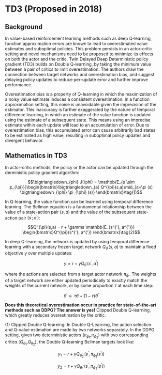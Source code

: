 # TD3 (Proposed in 2018)

## Background

In value-based reinforcement learning methods such as deep Q-learning, function approximation errors are known to lead to overestimated value estimates and suboptimal policies. This problem persists in an actor-critic setting and novel mechanisms need to be proposed to minimize its effects on both the actor and the critic. Twin Delayed Deep Deterministic policy gradient (TD3) builds on Double Q-learning, by taking the minimum value between a pair of critics to limit overestimation. The authors draw the connection between target networks and overestimation bias, and suggest delaying policy updates to reduce per-update error and further improve performance.

Overestimation bias is a property of Q-learning in which the maximization of a noisy value estimate induces a consistent
overestimation. In a function approximation setting, this noise is unavoidable given the imprecision of the estimator. This inaccuracy is further exaggerated by the nature of temporal difference learning, in which an estimate of the value function
is updated using the estimate of a subsequent state. This means using an imprecise estimate within each update will lead to an accumulation of error. Due to overestimation bias, this accumulated error can cause arbitrarily bad states to be estimated as high value, resulting in suboptimal policy updates and divergent behavior.

## Mathematics in TD3

In actor-critic methods, the policy or the actor can be updated through the derministic policy gradient algorithm:

$$\bigtriangledown_{phi} J(\phi) = \mathbb{E_{s \sim p_{\pi}}}\begin{bmatrix}\bigtriangledown_{a} Q^{\pi}(s,a)\mid_{a=\pi (s) \bigtriangledown_{\phi} \pi_{\phi} (s)} \end{bmatrix}\tag{1}$$

In Q-learning, the value function can be learned using temporal difference learning. The Bellman equation is a fundamental relationship between the value of a state-action pair $(s, a)$ and the value of the subsequent state-action pair $(s^{'}; a^{'})$:

$$Q^{\pi}(s,a) = r + \gamma \mathbb{E_{s^{'}, a^{'}}} \begin{bmatrix}Q^{\pi}(s^{'}, a^{'}) \end{bmatrix}\tag{2}$$

In deep Q-learning, the network is updated by using temporal difference learning with a secondary frozen target network $Q_{\theta^{'}} (s,a)$ to maintain a fixed objective y over multiple updates:

$$y = r + \gamma Q_{\theta^{'}}(s^{'}, a^{'})\tag{3}$$

where the actions are selected from a target actor network $\pi_{\phi^{'}}$. The weights of a target network are either updated periodically to exactly match the weights of the current network, or by some proportion $\tau$ at each time step:

$$\theta^{'} \leftarrow \tau \theta + (1-\tau)\theta^{'}\tag{4}$$

**Does this theoretical overestimation occur in practice for state-of-the-art methods such as DDPG? The answer is yes!** Clipped Double Q-learning, which greatly reduces overestimation by the critic.

(1) Clipped Double Q-learning: In Double Q-Learning, the action selection and Q-value estimation are made by two networks separately. In the DDPG setting, given two deterministic actors ($\pi_{\phi_{1}}$,$\pi_{\phi_{2}}$) with two corresponding critics ($Q_{\theta_{1}}$,$Q_{\theta_{2}}$), the Double Q-learning Bellman targets look like:

$$y_{1} = r + \gamma Q_{\theta_{2}^{'}} (s^{'}, \pi_{\phi_{1}} (s^{'}))\tag{5}$$

$$y_{2} = r + \gamma Q_{\theta_{1}^{'}} (s^{'}, \pi_{\phi_{2}} (s^{'}))\tag{6}$$
